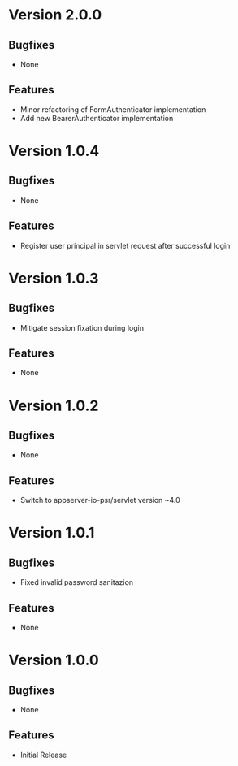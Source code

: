 # Version 2.0.0

## Bugfixes

* None

## Features

* Minor refactoring of FormAuthenticator implementation
* Add new BearerAuthenticator implementation

# Version 1.0.4

## Bugfixes

* None

## Features

* Register user principal in servlet request after successful login

# Version 1.0.3

## Bugfixes

* Mitigate session fixation during login 

## Features

* None

# Version 1.0.2

## Bugfixes

* None

## Features

* Switch to appserver-io-psr/servlet version ~4.0

# Version 1.0.1

## Bugfixes

* Fixed invalid password sanitazion

## Features

* None

# Version 1.0.0

## Bugfixes

* None

## Features

* Initial Release
